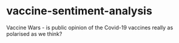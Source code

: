 # vaccine-sentiment-analysis
Vaccine Wars - is public opinion of the Covid-19 vaccines really as polarised as we think? 
